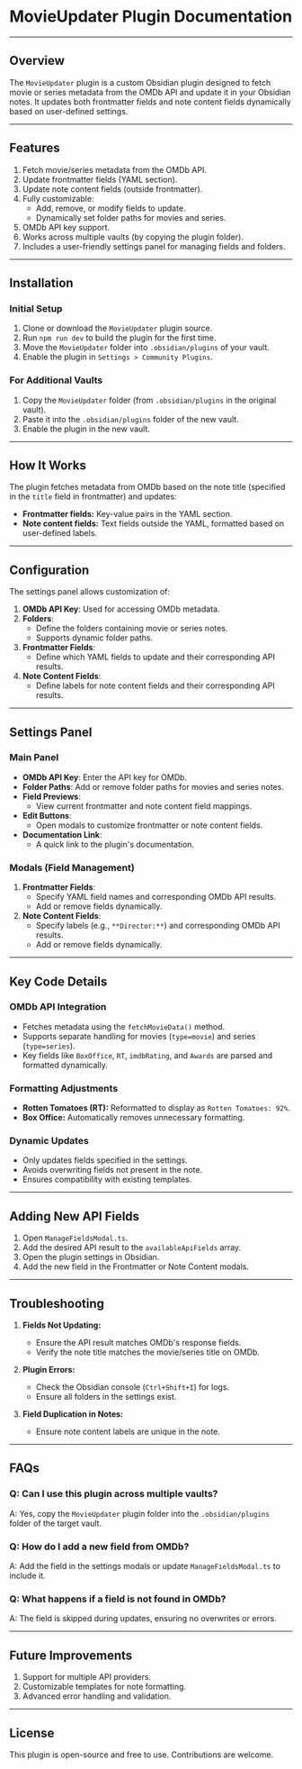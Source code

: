 # MovieUpdater Plugin Documentation

---

## **Overview**
The `MovieUpdater` plugin is a custom Obsidian plugin designed to fetch movie or series metadata from the OMDb API and update it in your Obsidian notes. It updates both frontmatter fields and note content fields dynamically based on user-defined settings.

---

## **Features**
1. Fetch movie/series metadata from the OMDb API.
2. Update frontmatter fields (YAML section).
3. Update note content fields (outside frontmatter).
4. Fully customizable:
   - Add, remove, or modify fields to update.
   - Dynamically set folder paths for movies and series.
5. OMDb API key support.
6. Works across multiple vaults (by copying the plugin folder).
7. Includes a user-friendly settings panel for managing fields and folders.

---

## **Installation**
### **Initial Setup**
1. Clone or download the `MovieUpdater` plugin source.
2. Run `npm run dev` to build the plugin for the first time.
3. Move the `MovieUpdater` folder into `.obsidian/plugins` of your vault.
4. Enable the plugin in `Settings > Community Plugins`.

### **For Additional Vaults**
1. Copy the `MovieUpdater` folder (from `.obsidian/plugins` in the original vault).
2. Paste it into the `.obsidian/plugins` folder of the new vault.
3. Enable the plugin in the new vault.

---

## **How It Works**
The plugin fetches metadata from OMDb based on the note title (specified in the `title` field in frontmatter) and updates:
- **Frontmatter fields:** Key-value pairs in the YAML section.
- **Note content fields:** Text fields outside the YAML, formatted based on user-defined labels.

---

## **Configuration**
The settings panel allows customization of:
1. **OMDb API Key**: Used for accessing OMDb metadata.
2. **Folders**:
   - Define the folders containing movie or series notes.
   - Supports dynamic folder paths.
3. **Frontmatter Fields**:
   - Define which YAML fields to update and their corresponding API results.
4. **Note Content Fields**:
   - Define labels for note content fields and their corresponding API results.

---

## **Settings Panel**
### **Main Panel**
- **OMDb API Key**: Enter the API key for OMDb.
- **Folder Paths**: Add or remove folder paths for movies and series notes.
- **Field Previews**:
  - View current frontmatter and note content field mappings.
- **Edit Buttons**:
  - Open modals to customize frontmatter or note content fields.
- **Documentation Link**:
  - A quick link to the plugin's documentation.

### **Modals (Field Management)**
1. **Frontmatter Fields**:
   - Specify YAML field names and corresponding OMDb API results.
   - Add or remove fields dynamically.
2. **Note Content Fields**:
   - Specify labels (e.g., `**Director:**`) and corresponding OMDb API results.
   - Add or remove fields dynamically.

---

## **Key Code Details**
### **OMDb API Integration**
- Fetches metadata using the `fetchMovieData()` method.
- Supports separate handling for movies (`type=movie`) and series (`type=series`).
- Key fields like `BoxOffice`, `RT`, `imdbRating`, and `Awards` are parsed and formatted dynamically.

### **Formatting Adjustments**
- **Rotten Tomatoes (RT):** Reformatted to display as `Rotten Tomatoes: 92%`.
- **Box Office:** Automatically removes unnecessary formatting.

### **Dynamic Updates**
- Only updates fields specified in the settings.
- Avoids overwriting fields not present in the note.
- Ensures compatibility with existing templates.

---

## **Adding New API Fields**
1. Open `ManageFieldsModal.ts`.
2. Add the desired API result to the `availableApiFields` array.
3. Open the plugin settings in Obsidian.
4. Add the new field in the Frontmatter or Note Content modals.

---

## **Troubleshooting**
1. **Fields Not Updating:**
   - Ensure the API result matches OMDb's response fields.
   - Verify the note title matches the movie/series title on OMDb.

2. **Plugin Errors:**
   - Check the Obsidian console (`Ctrl+Shift+I`) for logs.
   - Ensure all folders in the settings exist.

3. **Field Duplication in Notes:**
   - Ensure note content labels are unique in the note.

---

## **FAQs**
### **Q: Can I use this plugin across multiple vaults?**
A: Yes, copy the `MovieUpdater` plugin folder into the `.obsidian/plugins` folder of the target vault.

### **Q: How do I add a new field from OMDb?**
A: Add the field in the settings modals or update `ManageFieldsModal.ts` to include it.

### **Q: What happens if a field is not found in OMDb?**
A: The field is skipped during updates, ensuring no overwrites or errors.

---

## **Future Improvements**
1. Support for multiple API providers.
2. Customizable templates for note formatting.
3. Advanced error handling and validation.

---

## **License**
This plugin is open-source and free to use. Contributions are welcome.
